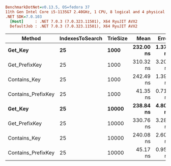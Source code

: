 ``` ini

BenchmarkDotNet=v0.13.5, OS=fedora 37
11th Gen Intel Core i5-1135G7 2.40GHz, 1 CPU, 8 logical and 4 physical cores
.NET SDK=7.0.103
  [Host]     : .NET 7.0.3 (7.0.323.11501), X64 RyuJIT AVX2
  DefaultJob : .NET 7.0.3 (7.0.323.11501), X64 RyuJIT AVX2


```
|             Method | IndexesToSearch | TrieSize |      Mean |    Error |   StdDev |   Gen0 | Allocated |
|------------------- |---------------- |--------- |----------:|---------:|---------:|-------:|----------:|
|            **Get_Key** |              **25** |     **1000** | **232.00 ns** | **1.370 ns** | **1.144 ns** |      **-** |         **-** |
|      Get_PrefixKey |              25 |     1000 | 310.32 ns | 3.204 ns | 2.997 ns | 0.0381 |     160 B |
|       Contains_Key |              25 |     1000 | 242.49 ns | 1.392 ns | 1.162 ns | 0.0057 |      24 B |
| Contains_PrefixKey |              25 |     1000 |  41.35 ns | 0.715 ns | 0.669 ns | 0.0057 |      24 B |
|            **Get_Key** |              **25** |    **10000** | **238.84 ns** | **4.808 ns** | **5.537 ns** |      **-** |         **-** |
|      Get_PrefixKey |              25 |    10000 | 330.76 ns | 3.280 ns | 2.908 ns | 0.0381 |     160 B |
|       Contains_Key |              25 |    10000 | 240.08 ns | 2.600 ns | 2.305 ns | 0.0057 |      24 B |
| Contains_PrefixKey |              25 |    10000 |  45.17 ns | 0.951 ns | 0.843 ns | 0.0057 |      24 B |
